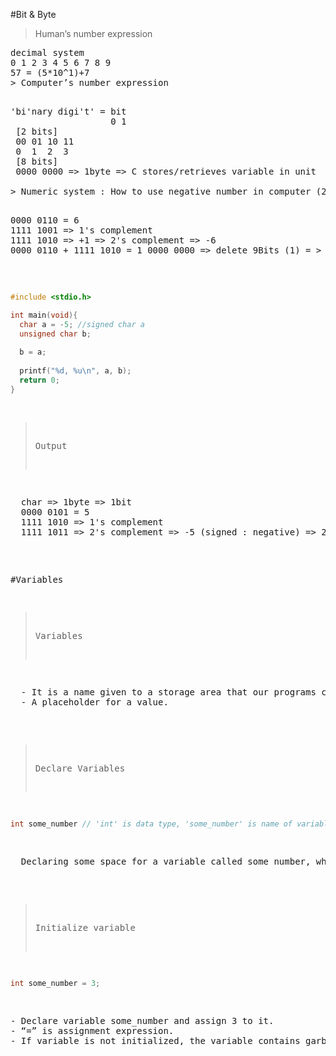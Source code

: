 #Bit & Byte
>Human’s number expression
<pre>decimal system
0 1 2 3 4 5 6 7 8 9
57 = (5*10^1)+7
> Computer’s number expression

<pre>
'bi'nary digi't' = bit
  				   0 1
 [2 bits]
 00 01 10 11
 0	1  2  3
 [8 bits]
 0000 0000 => 1byte => C stores/retrieves variable in unit

> Numeric system : How to use negative number in computer (2's complement)

<pre>
0000 0110 = 6
1111 1001 => 1's complement
1111 1010 => +1 => 2's complement => -6
0000 0110 + 1111 1010 = 1 0000 0000 => delete 9Bits (1) = > 0000 0000 => 0
</pre>

```c
#include <stdio.h>

int main(void){
  char a = -5; //signed char a
  unsigned char b;
  
  b = a;
  
  printf("%d, %u\n", a, b);
  return 0;
}
```

> Output

<pre>
  char => 1byte => 1bit
  0000 0101 = 5
  1111 1010 => 1's complement
  1111 1011 => 2's complement => -5 (signed : negative) => 251 (unsigned : postive)
</pre>

#Variables
> Variables

<pre>
  - It is a name given to a storage area that our programs can manipulate.
  - A placeholder for a value.
</pre>

> Declare Variables

```c
int some_number // 'int' is data type, 'some_number' is name of variable
```

<pre>
  Declaring some space for a variable called some_number, which will be used to store integer data.
</pre>

> Initialize variable

```c
int some_number = 3;
```

<pre>
- Declare variable some_number and assign 3 to it.
- “=” is assignment expression.
- If variable is not initialized, the variable contains garbage value. 
</pre>

